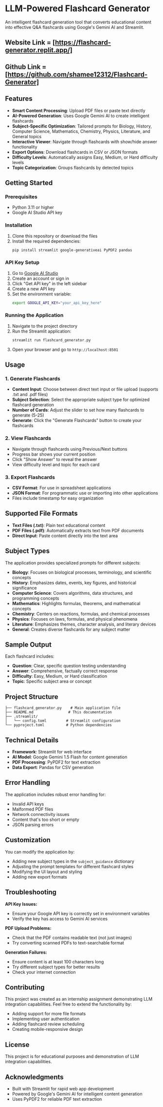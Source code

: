 # LLM-Powered Flashcard Generator

An intelligent flashcard generation tool that converts educational content into effective Q&A flashcards using Google's Gemini AI and Streamlit.

## Website Link = [https://flashcard-generator.replit.app/]
## Github Link = [https://github.com/shamee12312/Flashcard-Generator]
## Features

- **Smart Content Processing**: Upload PDF files or paste text directly
- **AI-Powered Generation**: Uses Google Gemini AI to create intelligent flashcards
- **Subject-Specific Optimization**: Tailored prompts for Biology, History, Computer Science, Mathematics, Chemistry, Physics, Literature, and General topics
- **Interactive Viewer**: Navigate through flashcards with show/hide answer functionality
- **Export Options**: Download flashcards in CSV or JSON formats
- **Difficulty Levels**: Automatically assigns Easy, Medium, or Hard difficulty levels
- **Topic Categorization**: Groups flashcards by detected topics

## Getting Started

### Prerequisites

- Python 3.11 or higher
- Google AI Studio API key

### Installation

1. Clone this repository or download the files
2. Install the required dependencies:
   ```bash
   pip install streamlit google-generativeai PyPDF2 pandas
   ```

### API Key Setup

1. Go to [Google AI Studio](https://aistudio.google.com/)
2. Create an account or sign in
3. Click "Get API key" in the left sidebar
4. Create a new API key
5. Set the environment variable:
   ```bash
   export GOOGLE_API_KEY="your_api_key_here"
   ```

### Running the Application

1. Navigate to the project directory
2. Run the Streamlit application:
   ```bash
   streamlit run flashcard_generator.py
   ```
3. Open your browser and go to `http://localhost:8501`

## Usage

### 1. Generate Flashcards

- **Content Input**: Choose between direct text input or file upload (supports .txt and .pdf files)
- **Subject Selection**: Select the appropriate subject type for optimized flashcard generation
- **Number of Cards**: Adjust the slider to set how many flashcards to generate (5-25)
- **Generate**: Click the "Generate Flashcards" button to create your flashcards

### 2. View Flashcards

- Navigate through flashcards using Previous/Next buttons
- Progress bar shows your current position
- Click "Show Answer" to reveal the answer
- View difficulty level and topic for each card

### 3. Export Flashcards

- **CSV Format**: For use in spreadsheet applications
- **JSON Format**: For programmatic use or importing into other applications
- Files include timestamp for easy organization

## Supported File Formats

- **Text Files (.txt)**: Plain text educational content
- **PDF Files (.pdf)**: Automatically extracts text from PDF documents
- **Direct Input**: Paste content directly into the text area

## Subject Types

The application provides specialized prompts for different subjects:

- **Biology**: Focuses on biological processes, terminology, and scientific concepts
- **History**: Emphasizes dates, events, key figures, and historical significance
- **Computer Science**: Covers algorithms, data structures, and programming concepts
- **Mathematics**: Highlights formulas, theorems, and mathematical concepts
- **Chemistry**: Centers on reactions, formulas, and chemical processes
- **Physics**: Focuses on laws, formulas, and physical phenomena
- **Literature**: Emphasizes themes, character analysis, and literary devices
- **General**: Creates diverse flashcards for any subject matter

## Sample Output

Each flashcard includes:
- **Question**: Clear, specific question testing understanding
- **Answer**: Comprehensive, factually correct response
- **Difficulty**: Easy, Medium, or Hard classification
- **Topic**: Specific subject area or concept

## Project Structure

```
├── flashcard_generator.py    # Main application file
├── README.md                # This documentation
├── .streamlit/
│   └── config.toml         # Streamlit configuration
└── pyproject.toml          # Python dependencies
```

## Technical Details

- **Framework**: Streamlit for web interface
- **AI Model**: Google Gemini 1.5 Flash for content generation
- **PDF Processing**: PyPDF2 for text extraction
- **Data Export**: Pandas for CSV generation

## Error Handling

The application includes robust error handling for:
- Invalid API keys
- Malformed PDF files
- Network connectivity issues
- Content that's too short or empty
- JSON parsing errors

## Customization

You can modify the application by:
- Adding new subject types in the `subject_guidance` dictionary
- Adjusting the prompt templates for different flashcard styles
- Modifying the UI layout and styling
- Adding new export formats

## Troubleshooting

**API Key Issues:**
- Ensure your Google API key is correctly set in environment variables
- Verify the key has access to Gemini AI services

**PDF Upload Problems:**
- Check that the PDF contains readable text (not just images)
- Try converting scanned PDFs to text-searchable format

**Generation Failures:**
- Ensure content is at least 100 characters long
- Try different subject types for better results
- Check your internet connection

## Contributing

This project was created as an internship assignment demonstrating LLM integration capabilities. Feel free to extend the functionality by:
- Adding support for more file formats
- Implementing user authentication
- Adding flashcard review scheduling
- Creating mobile-responsive design

## License

This project is for educational purposes and demonstration of LLM integration capabilities.

## Acknowledgments

- Built with Streamlit for rapid web app development
- Powered by Google's Gemini AI for intelligent content generation
- Uses PyPDF2 for reliable PDF text extraction
